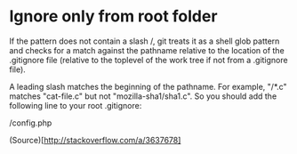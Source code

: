 # Ignore only from root folder

If the pattern does not contain a slash /, git treats it as a shell glob pattern and checks for a match against the pathname relative to the location of the .gitignore file (relative to the toplevel of the work tree if not from a .gitignore file).

A leading slash matches the beginning of the pathname. For example, "/*.c" matches "cat-file.c" but not "mozilla-sha1/sha1.c".
So you should add the following line to your root .gitignore:

/config.php

(Source)[http://stackoverflow.com/a/3637678]
